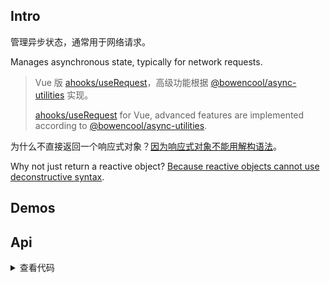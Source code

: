 ## Intro

管理异步状态，通常用于网络请求。

Manages asynchronous state, typically for network requests.

> Vue 版 [ahooks/useRequest](https://ahooks.js.org/zh-CN/hooks/use-request/index)，高级功能根据 [@bowencool/async-utilities](https://bowencool.github.io/async-utilities/) 实现。
>
> [ahooks/useRequest](https://ahooks.js.org/zh-CN/hooks/use-request/index) for Vue, advanced features are implemented according to [@bowencool/async-utilities](https://bowencool.github.io/async-utilities/).

为什么不直接返回一个响应式对象？[因为响应式对象不能用解构语法](https://cn.vuejs.org/guide/extras/reactivity-transform.html#refs-vs-reactive-variables)。

Why not just return a reactive object? [Because reactive objects cannot use deconstructive syntax](https://vuejs.org/guide/extras/reactivity-transform.html#refs-vs-reactive-variables).

## Demos

<demo src="./demo/basic.vue" title="基本使用 Basic Usage" />

<demo src="./demo/manual.vue" title="手动调用和可选的错误视图 Invoke manually and optional error view" />

<demo src="./demo/polling.vue" file="./demo/error2String.ts" title="轮询 Polling" />

<demo src="./demo/refreshOnWindowFocus.vue" file="./demo/error2String.ts" title="屏幕聚焦重新请求 Refresh on window focus" />

<demo src="./demo/timeout.vue" title="超时 Timeout" />

<demo src="./demo/aborting.vue" title="手动停止 Aborting" />

<demo src="./demo/retry.vue" file="./demo/error2String.ts" title="自动重试 Auto retry" />

<demo src="./demo/loadingDelay.vue" title="防止 loading 闪烁 Prevent loading flicker" />

<demo src="./demo/debounce.vue" file="./demo/error2String.ts" title="防抖 Debounce" />

<demo src="./demo/debounceResult.vue" file="./demo/error2String.ts" title="对结果防抖 Debounce Result" />

<demo src="./demo/throttle.vue" file="./demo/error2String.ts" title="节流 Throttle" />

## Api

<details>
  <summary>查看代码</summary>

<<< es/use-async-state/index.d.ts

</details>
